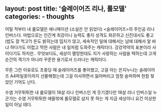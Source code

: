 layout: post 
title: '슬레이어즈 리나, 롤모델' 
categories:
    - thoughts
---

어릴 적부터 내 롤모델은 애니메이션 (소설은 안 읽었다) <슬레이어즈>의 주인공 리나 인버스다.
마법으로는 인간계 최강이니 능력도 좋지 성격도 화끈하고 신진대사도 좋고(밥도 잘 먹고?) 돈도 밝히는데 밉지가 않고,
세속적인 일에 대해서는 남에 대해서 알 바냐 하다가도 어렵고 딱한 사람은 내 일처럼 도와주는 캐릭터다. 
강강약약의 표본이라 사이다기도 하지만..
무엇보다도, 세상이 멸망한대도 지가 사랑하는 사람을 택하는데 고게 순간의 객기가 아니라 꾸준한 용기로서 드러나는 캐릭터다.

무튼 그런 이유로도 초중딩 때 슬레이어즈를 좋아했고, 고걸 아는 은지누나는 슬레이어즈 A4파일꽂이까지 선물해줬는데
그걸 이사하면서 잃어버리고 엄청 슬퍼하며 한참 찾았던 기억도 난다.

수염 거무튀튀한 내 롤모델이 18살 리나 인버스인 게 웃기겠다만
18살 리나 인버스일 누군가는 수염 거무튀튀한 애들밖에 롤모델로 삼지 못 하는 게 지금 세상이니 요건 이상한 일이 아닐 테다.
